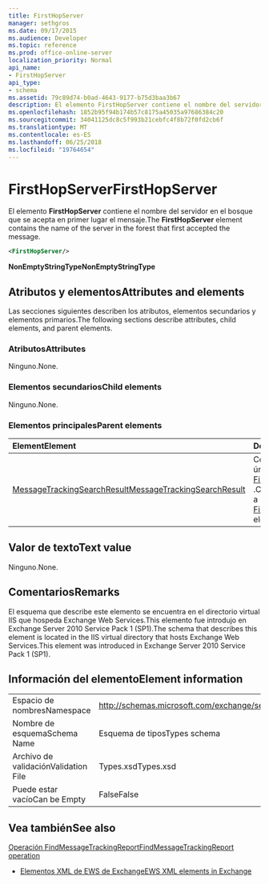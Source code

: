 ```yaml
---
title: FirstHopServer
manager: sethgros
ms.date: 09/17/2015
ms.audience: Developer
ms.topic: reference
ms.prod: office-online-server
localization_priority: Normal
api_name:
- FirstHopServer
api_type:
- schema
ms.assetid: 79c89d74-b0ad-4643-9177-b75d3baa3b67
description: El elemento FirstHopServer contiene el nombre del servidor en el bosque que se acepta en primer lugar el mensaje.
ms.openlocfilehash: 1852b95f94b174b57c8175a45035a97686384c20
ms.sourcegitcommit: 34041125dc8c5f993b21cebfc4f8b72f0fd2cb6f
ms.translationtype: MT
ms.contentlocale: es-ES
ms.lasthandoff: 06/25/2018
ms.locfileid: "19764654"
---
```

# <a name="firsthopserver"></a><span data-ttu-id="9a482-103">FirstHopServer</span><span class="sxs-lookup"><span data-stu-id="9a482-103">FirstHopServer</span></span>

<span data-ttu-id="9a482-104">El elemento **FirstHopServer** contiene el nombre del servidor en el bosque que se acepta en primer lugar el mensaje.</span><span class="sxs-lookup"><span data-stu-id="9a482-104">The **FirstHopServer** element contains the name of the server in the forest that first accepted the message.</span></span> 
  
```xml
<FirstHopServer/>
```

 <span data-ttu-id="9a482-105">**NonEmptyStringType**</span><span class="sxs-lookup"><span data-stu-id="9a482-105">**NonEmptyStringType**</span></span>
## <a name="attributes-and-elements"></a><span data-ttu-id="9a482-106">Atributos y elementos</span><span class="sxs-lookup"><span data-stu-id="9a482-106">Attributes and elements</span></span>

<span data-ttu-id="9a482-107">Las secciones siguientes describen los atributos, elementos secundarios y elementos primarios.</span><span class="sxs-lookup"><span data-stu-id="9a482-107">The following sections describe attributes, child elements, and parent elements.</span></span>
  
### <a name="attributes"></a><span data-ttu-id="9a482-108">Atributos</span><span class="sxs-lookup"><span data-stu-id="9a482-108">Attributes</span></span>

<span data-ttu-id="9a482-109">Ninguno.</span><span class="sxs-lookup"><span data-stu-id="9a482-109">None.</span></span>
  
### <a name="child-elements"></a><span data-ttu-id="9a482-110">Elementos secundarios</span><span class="sxs-lookup"><span data-stu-id="9a482-110">Child elements</span></span>

<span data-ttu-id="9a482-111">Ninguno.</span><span class="sxs-lookup"><span data-stu-id="9a482-111">None.</span></span>
  
### <a name="parent-elements"></a><span data-ttu-id="9a482-112">Elementos principales</span><span class="sxs-lookup"><span data-stu-id="9a482-112">Parent elements</span></span>

|<span data-ttu-id="9a482-113">**Element**</span><span class="sxs-lookup"><span data-stu-id="9a482-113">**Element**</span></span>|<span data-ttu-id="9a482-114">**Descripción**</span><span class="sxs-lookup"><span data-stu-id="9a482-114">**Description**</span></span>|
|:-----|:-----|
|[<span data-ttu-id="9a482-115">MessageTrackingSearchResult</span><span class="sxs-lookup"><span data-stu-id="9a482-115">MessageTrackingSearchResult</span></span>](messagetrackingsearchresult.md) <br/> |<span data-ttu-id="9a482-116">Contiene un resultado de mensaje único para un elemento [FindMessageTrackingReportResponse](findmessagetrackingreportresponse.md) .</span><span class="sxs-lookup"><span data-stu-id="9a482-116">Contains a single message result for a [FindMessageTrackingReportResponse](findmessagetrackingreportresponse.md) element.</span></span>  <br/> |
   
## <a name="text-value"></a><span data-ttu-id="9a482-117">Valor de texto</span><span class="sxs-lookup"><span data-stu-id="9a482-117">Text value</span></span>

<span data-ttu-id="9a482-118">Ninguno.</span><span class="sxs-lookup"><span data-stu-id="9a482-118">None.</span></span>
  
## <a name="remarks"></a><span data-ttu-id="9a482-119">Comentarios</span><span class="sxs-lookup"><span data-stu-id="9a482-119">Remarks</span></span>

<span data-ttu-id="9a482-120">El esquema que describe este elemento se encuentra en el directorio virtual IIS que hospeda Exchange Web Services.This elemento fue introdujo en Exchange Server 2010 Service Pack 1 (SP1).</span><span class="sxs-lookup"><span data-stu-id="9a482-120">The schema that describes this element is located in the IIS virtual directory that hosts Exchange Web Services.This element was introduced in Exchange Server 2010 Service Pack 1 (SP1).</span></span>
  
## <a name="element-information"></a><span data-ttu-id="9a482-121">Información del elemento</span><span class="sxs-lookup"><span data-stu-id="9a482-121">Element information</span></span>

|||
|:-----|:-----|
|<span data-ttu-id="9a482-122">Espacio de nombres</span><span class="sxs-lookup"><span data-stu-id="9a482-122">Namespace</span></span>  <br/> |http://schemas.microsoft.com/exchange/services/2006/types  <br/> |
|<span data-ttu-id="9a482-123">Nombre de esquema</span><span class="sxs-lookup"><span data-stu-id="9a482-123">Schema Name</span></span>  <br/> |<span data-ttu-id="9a482-124">Esquema de tipos</span><span class="sxs-lookup"><span data-stu-id="9a482-124">Types schema</span></span>  <br/> |
|<span data-ttu-id="9a482-125">Archivo de validación</span><span class="sxs-lookup"><span data-stu-id="9a482-125">Validation File</span></span>  <br/> |<span data-ttu-id="9a482-126">Types.xsd</span><span class="sxs-lookup"><span data-stu-id="9a482-126">Types.xsd</span></span>  <br/> |
|<span data-ttu-id="9a482-127">Puede estar vacío</span><span class="sxs-lookup"><span data-stu-id="9a482-127">Can be Empty</span></span>  <br/> |<span data-ttu-id="9a482-128">False</span><span class="sxs-lookup"><span data-stu-id="9a482-128">False</span></span>  <br/> |
   
## <a name="see-also"></a><span data-ttu-id="9a482-129">Vea también</span><span class="sxs-lookup"><span data-stu-id="9a482-129">See also</span></span>



[<span data-ttu-id="9a482-130">Operación FindMessageTrackingReport</span><span class="sxs-lookup"><span data-stu-id="9a482-130">FindMessageTrackingReport operation</span></span>](findmessagetrackingreport-operation.md)


- [<span data-ttu-id="9a482-131">Elementos XML de EWS de Exchange</span><span class="sxs-lookup"><span data-stu-id="9a482-131">EWS XML elements in Exchange</span></span>](ews-xml-elements-in-exchange.md)


